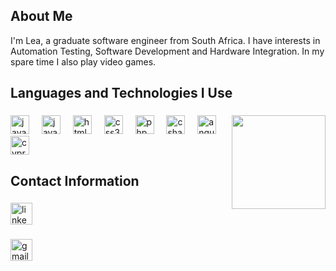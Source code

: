 ###
<h2 align="left">About Me</h2>

I'm Lea, a graduate software engineer from South Africa. I have interests in Automation Testing, Software Development and Hardware Integration. In my spare time I also play video games. <br>
###

<h2 align="left">Languages and Technologies I Use</h2>

###

<img align="right" height="150" src="https://media.giphy.com/media/v1.Y2lkPTc5MGI3NjExMmRic21ocGc3dzZuY3FsOTYxeDF2a2o2OXh5bm5tYXEybDMyNTRxcSZlcD12MV9pbnRlcm5hbF9naWZfYnlfaWQmY3Q9Zw/TuW4ZuErNpyvy0n6CN/giphy.gif" />

###

<div align="left">
  <img src="https://cdn.jsdelivr.net/gh/devicons/devicon/icons/javascript/javascript-original.svg" height="30" alt="javascript logo"  />
  <img width="12" />
  <img src="https://cdn.jsdelivr.net/gh/devicons/devicon/icons/java/java-original.svg" height="30" alt="java logo"  />
  <img width="12" />
  <img src="https://cdn.jsdelivr.net/gh/devicons/devicon/icons/html5/html5-original.svg" height="30" alt="html5 logo"  />
  <img width="12" />
  <img src="https://cdn.jsdelivr.net/gh/devicons/devicon/icons/css3/css3-original.svg" height="30" alt="css3 logo"  />
  <img width="12" />
  <img src="https://cdn.jsdelivr.net/gh/devicons/devicon/icons/php/php-original.svg" height="30" alt="php logo"  />
  <img width="12" />
  <img src="https://cdn.jsdelivr.net/gh/devicons/devicon/icons/csharp/csharp-original.svg" height="30" alt="csharp logo"  />
  <img width="12" />
  <img src="https://cdn.jsdelivr.net/gh/devicons/devicon/icons/angular/angular-original.svg" height="30" alt="angular logo"  />
  <img width="12" />
  <img src="https://cdn.jsdelivr.net/gh/devicons/devicon@latest/icons/cypressio/cypressio-original.svg" height="30" alt="cypress logo"  />          
</div>

###

<h2 align="left">Contact Information</h2>

###

<div align="left">
  <a href="https://www.linkedin.com/in/lea-t-42b352211/">
    <img src="https://img.shields.io/static/v1?message=LinkedIn&logo=linkedin&label=&color=0077B5&logoColor=white&labelColor=&style=for-the-badge" height="35" alt="linkedin logo" />
  </a>

###
  <a href="mailto:leathumbiran@gmail.com">
   <img src="https://img.shields.io/static/v1?message=Gmail&logo=gmail&label=&color=D14836&logoColor=white&labelColor=&style=for-the-badge" height="35" alt="gmail logo" />
  </a>
</div>
